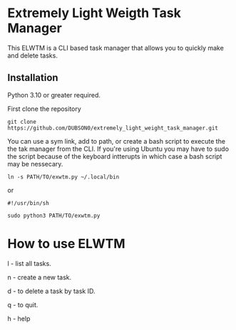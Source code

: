 # Extremely Light Weigth Task Manager

This ELWTM is a CLI based task manager that allows you to quickly make and delete tasks.

## Installation

Python 3.10 or greater required.

First clone the repository

```
git clone https://github.com/DUBSON0/extremely_light_weight_task_manager.git
```
You can use a sym link, add to path, or create a bash script to execute the the tak manager from the CLI. If you're using Ubuntu you may have to sudo
the script because of the keyboard intterupts in which case a bash script may be nessecary.

```
ln -s PATH/TO/exwtm.py ~/.local/bin
```
or

```
#!/usr/bin/sh

sudo python3 PATH/TO/exwtm.py
```

# How to use ELWTM

l - list all tasks.

n - create a new task.

d - to delete a task by task ID.

q - to quit.

h - help
